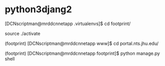 # python3djang2

[DCNscriptman@mrddcnnetapp .virtualenvs]$ cd footprint/

source ./activate

(footprint) [DCNscriptman@mrddcnnetapp www]$ cd portal.nts.jhu.edu/

(footprint) [DCNscriptman@mrddcnnetapp footprint]$ python manage.py shell


